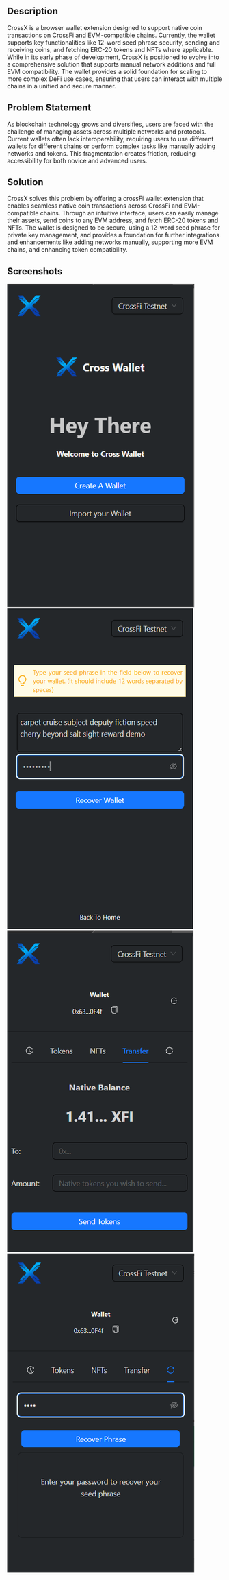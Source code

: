 ## Description
CrossX is a browser wallet extension designed to support native coin transactions on CrossFi and EVM-compatible chains. Currently, the wallet supports key functionalities like 12-word seed phrase security, sending and receiving coins, and fetching ERC-20 tokens and NFTs where applicable. While in its early phase of development, CrossX is positioned to evolve into a comprehensive solution that supports manual network additions and full EVM compatibility. The wallet provides a solid foundation for scaling to more complex DeFi use cases, ensuring that users can interact with multiple chains in a unified and secure manner.

## Problem Statement
As blockchain technology grows and diversifies, users are faced with the challenge of managing assets across multiple networks and protocols. Current wallets often lack interoperability, requiring users to use different wallets for different chains or perform complex tasks like manually adding networks and tokens. This fragmentation creates friction, reducing accessibility for both novice and advanced users.

## Solution
CrossX solves this problem by offering a crossFi wallet extension that enables seamless native coin transactions across CrossFi and EVM-compatible chains. Through an intuitive interface, users can easily manage their assets, send coins to any EVM address, and fetch ERC-20 tokens and NFTs. The wallet is designed to be secure, using a 12-word seed phrase for private key management, and provides a foundation for further integrations and enhancements like adding networks manually, supporting more EVM chains, and enhancing token compatibility.

## Screenshots
![Home](./screenshots/home.png)
![Login](./screenshots/login.png)
![Wallet](./screenshots/wallet.png)
![Recovery](./screenshots/recovery.png)